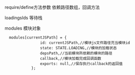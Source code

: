 require/define方法参数 依赖路径数组，回调方法

loadingsIds 等待栈

modules 模块对象

````
  modules[currentJSPath] = {
                id: currentJSPath,//模块js文件路径充当模块id
                state: STATE.LOADING,//模块的加载状态
                depsPath,//当前模块所依赖的模块的路径
                callback,//模块加载完成回调函数
                exports: null,//保存执行callback的返回值
            };
````

